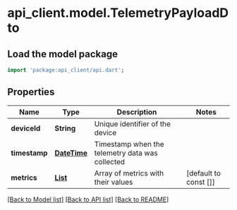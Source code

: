 # api_client.model.TelemetryPayloadDto

## Load the model package
```dart
import 'package:api_client/api.dart';
```

## Properties
Name | Type | Description | Notes
------------ | ------------- | ------------- | -------------
**deviceId** | **String** | Unique identifier of the device | 
**timestamp** | [**DateTime**](DateTime.md) | Timestamp when the telemetry data was collected | 
**metrics** | [**List<MetricDto>**](MetricDto.md) | Array of metrics with their values | [default to const []]

[[Back to Model list]](../README.md#documentation-for-models) [[Back to API list]](../README.md#documentation-for-api-endpoints) [[Back to README]](../README.md)



